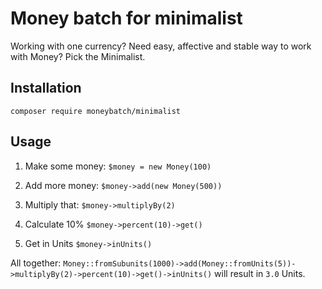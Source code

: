 # Money batch for minimalist
Working with one currency? Need easy, affective and stable way to work with Money?
Pick the Minimalist.

## Installation 
`composer require moneybatch/minimalist`

## Usage 

1. Make some money:
`$money = new Money(100)`

2. Add more money:
`$money->add(new Money(500))`
   
3. Multiply that:
`$money->multiplyBy(2)`
   
4. Calculate 10% 
`$money->percent(10)->get()`
   
5. Get in Units
`$money->inUnits()`
   
All together:
`Money::fromSubunits(1000)->add(Money::fromUnits(5))->multiplyBy(2)->percent(10)->get()->inUnits()`
will result in `3.0` Units.